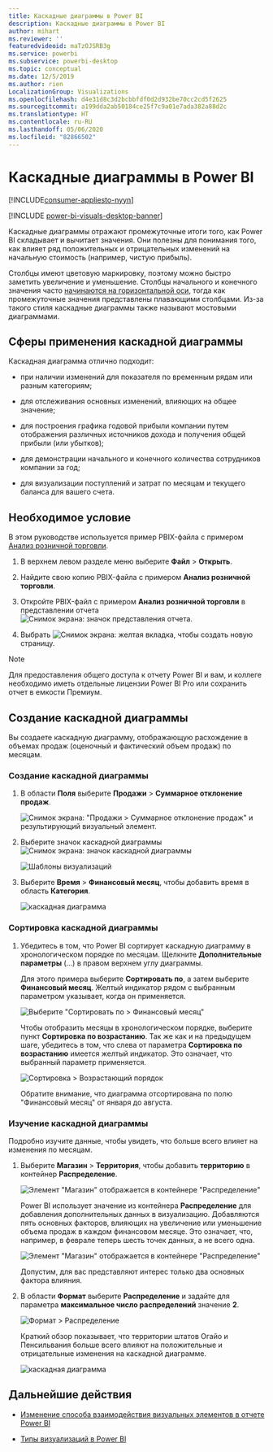 ```yaml
---
title: Каскадные диаграммы в Power BI
description: Каскадные диаграммы в Power BI
author: mihart
ms.reviewer: ''
featuredvideoid: maTzOJSRB3g
ms.service: powerbi
ms.subservice: powerbi-desktop
ms.topic: conceptual
ms.date: 12/5/2019
ms.author: rien
LocalizationGroup: Visualizations
ms.openlocfilehash: d4e31d8c3d2bcbbfdf0d2d932be70cc2cd5f2625
ms.sourcegitcommit: a199dda2ab50184ce25f7c9a01e7ada382a88d2c
ms.translationtype: HT
ms.contentlocale: ru-RU
ms.lasthandoff: 05/06/2020
ms.locfileid: "82866502"
---
```

# <a name="waterfall-charts-in-power-bi"></a>Каскадные диаграммы в Power BI

[!INCLUDE[consumer-appliesto-nyyn](../includes/consumer-appliesto-nyyn.md)]

[!INCLUDE [power-bi-visuals-desktop-banner](../includes/power-bi-visuals-desktop-banner.md)]

Каскадные диаграммы отражают промежуточные итоги того, как Power BI складывает и вычитает значения. Они полезны для понимания того, как влияет ряд положительных и отрицательных изменений на начальную стоимость (например, чистую прибыль).

Столбцы имеют цветовую маркировку, поэтому можно быстро заметить увеличение и уменьшение. Столбцы начального и конечного значения часто [начинаются на горизонтальной оси](https://support.office.com/article/Create-a-waterfall-chart-in-Office-2016-for-Windows-8de1ece4-ff21-4d37-acd7-546f5527f185#BKMK_Float "начало на горизонтальной оси"), тогда как промежуточные значения представлены плавающими столбцами. Из-за такого стиля каскадные диаграммы также называют мостовыми диаграммами.

## <a name="when-to-use-a-waterfall-chart"></a>Сферы применения каскадной диаграммы

Каскадная диаграмма отлично подходит:

* при наличии изменений для показателя по временным рядам или разным категориям;

* для отслеживания основных изменений, влияющих на общее значение;

* для построения графика годовой прибыли компании путем отображения различных источников дохода и получения общей прибыли (или убытков);

* для демонстрации начального и конечного количества сотрудников компании за год;

* для визуализации поступлений и затрат по месяцам и текущего баланса для вашего счета.

## <a name="prerequisite"></a>Необходимое условие

В этом руководстве используется пример PBIX-файла с примером [Анализ розничной торговли](https://download.microsoft.com/download/9/6/D/96DDC2FF-2568-491D-AAFA-AFDD6F763AE3/Retail%20Analysis%20Sample%20PBIX.pbix).

1. В верхнем левом разделе меню выберите **Файл** > **Открыть**.
   
2. Найдите свою копию PBIX-файла с примером **Анализ розничной торговли**.

1. Откройте PBIX-файл с примером **Анализ розничной торговли** в представлении отчета ![Снимок экрана: значок представления отчета](media/power-bi-visualization-kpi/power-bi-report-view.png).

1. Выбрать ![Снимок экрана: желтая вкладка,](media/power-bi-visualization-kpi/power-bi-yellow-tab.png) чтобы создать новую страницу.

> [!NOTE]
> Для предоставления общего доступа к отчету Power BI и вам, и коллеге необходимо иметь отдельные лицензии Power BI Pro или сохранить отчет в емкости Премиум.    

## <a name="create-a-waterfall-chart"></a>Создание каскадной диаграммы

Вы создаете каскадную диаграмму, отображающую расхождение в объемах продаж (оценочный и фактический объем продаж) по месяцам.

### <a name="build-the-waterfall-chart"></a>Создание каскадной диаграммы

1. В области **Поля** выберите **Продажи**  > **Суммарное отклонение продаж**.

   ![Снимок экрана: "Продажи > Суммарное отклонение продаж" и результирующий визуальный элемент.](media/power-bi-visualization-waterfall-charts/power-bi-bar.png)

1. Выберите значок каскадной диаграммы ![Снимок экрана: значок каскадной диаграммы](media/power-bi-visualization-waterfall-charts/power-bi-waterfall-icon.png)

    ![Шаблоны визуализаций](media/power-bi-visualization-waterfall-charts/convert-waterfall.png)

1. Выберите **Время** > **Финансовый месяц**, чтобы добавить время в область **Категория**.

    ![каскадная диаграмма](media/power-bi-visualization-waterfall-charts/power-bi-waterfall-month.png)

### <a name="sort-the-waterfall-chart"></a>Сортировка каскадной диаграммы

1. Убедитесь в том, что Power BI сортирует каскадную диаграмму в хронологическом порядке по месяцам. Щелкните **Дополнительные параметры** (...) в правом верхнем углу диаграммы.

    Для этого примера выберите **Сортировать по**, а затем выберите **Финансовый месяц**. Желтый индикатор рядом с выбранным параметром указывает, когда он применяется.

    ![Выберите "Сортировать по > Финансовый месяц"](media/power-bi-visualization-waterfall-charts/power-bi-sort-by-fiscalmonth.png)
    
    Чтобы отобразить месяцы в хронологическом порядке, выберите пункт **Сортировка по возрастанию**. Так же как и на предыдущем шаге, убедитесь в том, что слева от параметра **Сортировка по возрастанию** имеется желтый индикатор. Это означает, что выбранный параметр применяется.

    ![Сортировка > Возрастающий порядок](media/power-bi-visualization-waterfall-charts/power-bi-waterfall-ascending.png)

    

    Обратите внимание, что диаграмма отсортирована по полю "Финансовый месяц" от января до августа.  

### <a name="explore-the-waterfall-chart"></a>Изучение каскадной диаграммы

Подробно изучите данные, чтобы увидеть, что больше всего влияет на изменения по месяцам.

1.  Выберите **Магазин** > **Территория**, чтобы добавить **территорию** в контейнер **Распределение**.

    ![Элемент "Магазин" отображается в контейнере "Распределение"](media/power-bi-visualization-waterfall-charts/power-bi-waterfall-breakdown.png)

    Power BI использует значение из контейнера **Распределение** для добавления дополнительных данных в визуализацию. Добавляются пять основных факторов, влияющих на увеличение или уменьшение объема продаж в каждом финансовом месяце. Это означает, что, например, в феврале теперь шесть точек данных, а не всего одна.  

    ![Элемент "Магазин" отображается в контейнере "Распределение"](media/power-bi-visualization-waterfall-charts/power-bi-waterfall-breakdown-default.png)

    Допустим, для вас представляют интерес только два основных фактора влияния.

1. В области **Формат** выберите **Распределение** и задайте для параметра **максимальное число распределений** значение **2**.

    ![Формат > Распределение](media/power-bi-visualization-waterfall-charts/power-bi-waterfall-breakdown-two.png)

    Краткий обзор показывает, что территории штатов Огайо и Пенсильвания больше всего влияют на положительные и отрицательные изменения на каскадной диаграмме.

    ![каскадная диаграмма](media/power-bi-visualization-waterfall-charts/power-bi-axis-waterfall.png)

## <a name="next-steps"></a>Дальнейшие действия

* [Изменение способа взаимодействия визуальных элементов в отчете Power BI](../service-reports-visual-interactions.md)

* [Типы визуализаций в Power BI](power-bi-visualization-types-for-reports-and-q-and-a.md)
